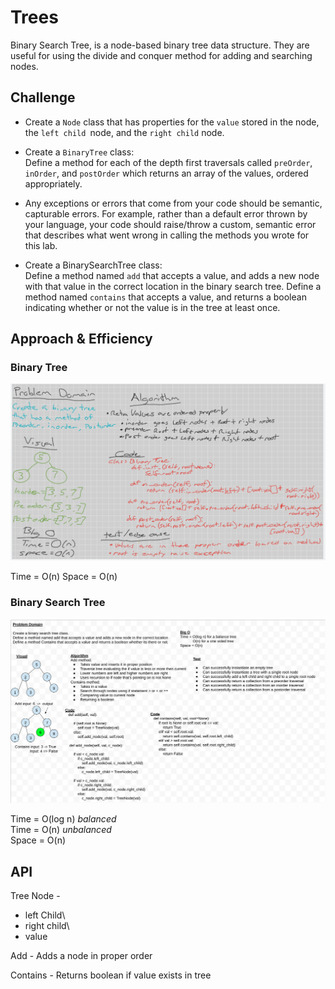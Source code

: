 # Trees
<!-- Short summary or background information -->
Binary Search Tree, is a node-based binary tree data structure. They are useful for using the divide and conquer method for adding and searching nodes.

## Challenge
<!-- Description of the challenge -->
- Create a `Node` class that has properties for the `value` stored in the node, the `left child `node, and the `right child` node.

- Create a `BinaryTree` class:\
Define a method for each of the depth first traversals called `preOrder`, `inOrder`, and `postOrder` which returns an array of the values, ordered appropriately.

- Any exceptions or errors that come from your code should be semantic, capturable errors. For example, rather than a default error thrown by your language, your code should raise/throw a custom, semantic error that describes what went wrong in calling the methods you wrote for this lab.

- Create a BinarySearchTree class:\
Define a method named `add` that accepts a value, and adds a new node with that value in the correct location in the binary search tree.
Define a method named `contains` that accepts a value, and returns a boolean indicating whether or not the value is in the tree at least once.

## Approach & Efficiency
<!-- What approach did you take? Why? What is the Big O space/time for this approach? -->
### Binary Tree

![tree](../../assets/binaryTree.png)

Time = O(n)
Space = O(n)

### Binary Search Tree

![bst](../../assets/bst.png)

Time = O(log n) *balanced*\
Time = O(n) *unbalanced*\
Space = O(n)

## API
<!-- Description of each method publicly available in each of your trees -->

Tree Node -

- left Child\
- right child\
- value

Add - Adds a node in proper order

Contains - Returns boolean if value exists in tree